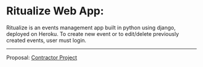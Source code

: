 # Ritualize Web App:
Ritualize is an events management app built in python using django, deployed on Heroku. To create new event or to edit/delete previously created events, user must login.

---

Proposal:
[Contractor Project](proposal.md)

